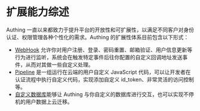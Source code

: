 # 扩展能力综述

<LastUpdated/>

Authing 一直以来都致力于提升平台的开放性和可扩展性，以满足不同客户对身份认证、权限管理各种个性化的需求。Authing 的扩展性体系目前包含以下形式：

- [WebHook](/guides/webhook/README.md) 允许你对用户注册、登录、密码重置、邮箱验证、用户信息更新等行为进行监听，系统会在触发特定事件后往你配置的自定义回调地址发送事件，从而对其做一些自定义处理。
- [Pipeline](/guides/pipeline/README.md) 是一组运行在云端的用户自定义 JavaScript 代码，可以让开发者在认证流程中执行自定义代码，实现添加自定义 id_token、非常灵活的访问控制等。
- [自定义数据库](/guides/database-connection/overview.md)能够让 Authing 与你自定义的数据库进行交互，也可以实现不停机的用户数据上云迁移。

